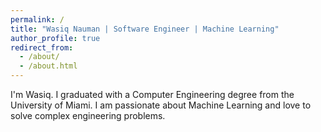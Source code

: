 ```yaml
---
permalink: /
title: "Wasiq Nauman | Software Engineer | Machine Learning"
author_profile: true
redirect_from:
  - /about/
  - /about.html
---
```


I'm Wasiq. I graduated with a Computer Engineering degree from the University of Miami. I am passionate about Machine Learning and love to solve complex engineering problems.
